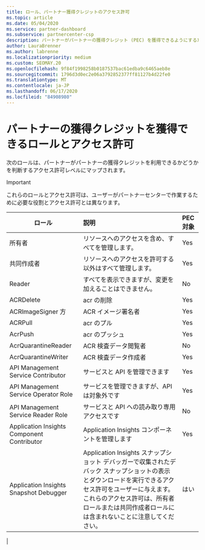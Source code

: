 ```yaml
---
title: ロール、パートナー獲得クレジットのアクセス許可
ms.topic: article
ms.date: 05/04/2020
ms.service: partner-dashboard
ms.subservice: partnercenter-csp
description: パートナーがパートナーの獲得クレジット (PEC) を獲得できるようにするためのロールとアクセス許可について説明します。 これらは、パートナーセンターで動作するロールとは異なります。
author: LauraBrenner
ms.author: labrenne
ms.localizationpriority: medium
ms.custom: SEOMAY.20
ms.openlocfilehash: 9f84f1998258b0187537bac61edba9c6465aeb8e
ms.sourcegitcommit: 1796d3d0ec2e06a3792852377ff81127b4d22fe0
ms.translationtype: MT
ms.contentlocale: ja-JP
ms.lasthandoff: 06/17/2020
ms.locfileid: "84908980"
---
```

# <a name="roles-and-permissions-eligible-to-earn-partner-earned-credit"></a>パートナーの獲得クレジットを獲得できるロールとアクセス許可

次のロールは、パートナーがパートナーの獲得クレジットを利用できるかどうかを判断するアクセス許可レベルにマップされます。

>[!Important]
>これらのロールとアクセス許可は、ユーザーがパートナーセンターで作業するために必要な役割とアクセス許可とは異なります。

|**ロール**   |**説明**   |**PEC 対象**   |
|-----------------|:------------------|:--------------|
|所有者  |リソースへのアクセスを含め、すべてを管理します。|Yes|
|共同作成者 |リソースへのアクセスを許可する以外はすべて管理します。|Yes|
|Reader|すべてを表示できますが、変更を加えることはできません。|No|
|ACRDelete|acr の削除|Yes|
|ACRImageSigner 方|ACR イメージ署名者|Yes|
|ACRPull|acr のプル|Yes|
|AcrPush|acr のプッシュ|Yes|
|AcrQuarantineReader|ACR 検査データ閲覧者|No|
|AcrQuarantineWriter| ACR 検査データ作成者|Yes|
|API Management Service Contributor|サービスと API を管理できます|Yes|
|API Management Service Operator Role|サービスを管理できますが、API は対象外です|Yes|
|API Management Service Reader Role|サービスと API への読み取り専用アクセスです|No|
|Application Insights Component Contributor|Application Insights コンポーネントを管理します|Yes|
|Application Insights Snapshot Debugger|Application Insights スナップショット デバッガーで収集されたデバック スナップショットの表示とダウンロードを実行できるアクセス許可をユーザーに与えます。 これらのアクセス許可は、所有者ロールまたは共同作成者ロールには含まれないことに注意してください。|はい|
|